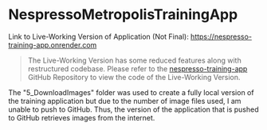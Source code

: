 # NespressoMetropolisTrainingApp

Link to Live-Working Version of Application (Not Final): https://nespresso-training-app.onrender.com
> The Live-Working Version has some reduced features along with restructured codebase. Please refer to the [nespresso-training-app](https://github.com/kjeshang/nespresso-training-app) GitHub Repository to view the code of the Live-Working Version.

The "5_DownloadImages" folder was used to create a fully local version of the training application but due to the number of image files used, I am unable to push to GitHub. Thus, the version of the application that is pushed to GitHub retrieves images from the internet.
